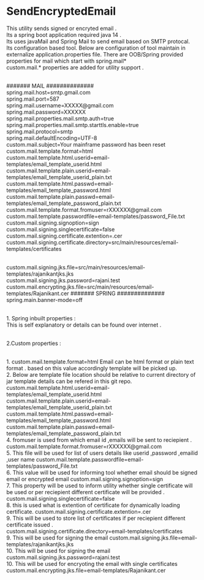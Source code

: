 # SendEncryptedEmail
This utility sends signed or encryted email .
<br>
Its a spring boot application required java 14 .
<br>
Its uses javaMail and Spring Mail to send email based on SMTP protocal.
<br>
Its configuration based tool. Below are configuration of tool maintain in externalize application.properties file.
There are OOB/Spring provided properties for mail which start with spring.mail*
<br>
custom.mail.* properties are added for utility support .

<br>
####### MAIL ##############
<br>spring.mail.host=smtp.gmail.com
<br>spring.mail.port=587
<br>spring.mail.username=XXXXX@gmail.com
<br>spring.mail.password=XXXXXX
<br>spring.mail.properties.mail.smtp.auth=true
<br>spring.mail.properties.mail.smtp.starttls.enable=true
<br>spring.mail.protocol=smtp
<br>spring.mail.defaultEncoding=UTF-8
<br>custom.mail.subject=Your mainframe password has been reset
<br>custom.mail.template.format=html
<br>custom.mail.template.html.userid=email-templates/email_template_userid.html
<br>custom.mail.template.plain.userid=email-templates/email_template_userid_plain.txt
<br>custom.mail.template.html.passwd=email-templates/email_template_password.html
<br>custom.mail.template.plain.passwd=email-templates/email_template_password_plain.txt
<br>custom.mail.template.format.fromuser=rXXXXXX@gmail.com
<br>custom.mail.template.passwordfile=email-templates/password_File.txt
<br>custom.mail.signing.signoption=sign
<br>custom.mail.signing.singlecertificate=false
<br>custom.mail.signing.certificate.extention=.cer
<br>custom.mail.signing.certificate.directory=src/main/resources/email-templates/certificates

<br>custom.mail.signing.jks.file=src/main/resources/email-templates/rajanikantjks.jks
<br>custom.mail.signing.jks.password=rajani.test
<br>custom.mail.encrypting.jks.file=src/main/resources/email-templates/Rajanikant.cer
####### SPRING ##############
<br>spring.main.banner-mode=off


<br>1. Spring inbuilt properties : 
<br>This is self explanatory  or details can be found over internet .

<br>2.Custom properties :

<br>
1. custom.mail.template.format=html
    Email can be html format or plain text format . based on this value accordingly template will be picked up.
<br>
2. Below are template file location should be relative to current directory of jar
   template details can be refered in this git repo.
custom.mail.template.html.userid=email-templates/email_template_userid.html
<br>
custom.mail.template.plain.userid=email-templates/email_template_userid_plain.txt
<br>
custom.mail.template.html.passwd=email-templates/email_template_password.html
<br>
custom.mail.template.plain.passwd=email-templates/email_template_password_plain.txt
<br>
4. fromuser is used from which email id ,emails will be sent to reciepient .
custom.mail.template.format.fromuser=rXXXXXX@gmail.com
<br>
5. This file will be used for list of users details like userid ,password ,emailid ,user name
custom.mail.template.passwordfile=email-templates/password_File.txt
<br>
6. This value will be used for informing tool whether email should be signed email or encrypted email
custom.mail.signing.signoption=sign
<br>
7. This property will be used to inform utility whether single certificate will be used or per reciepient different certificate will be provided .
custom.mail.signing.singlecertificate=false
<br>
8. this is used what is extention of certificate for dynamically loading certificate.
custom.mail.signing.certificate.extention=.cer
<br>
9. This will be used to store list of certificates if  per reciepient different certificate issued .
  <br> 
custom.mail.signing.certificate.directory=email-templates/certificates
<br>
9. This will be used for signing the email 
custom.mail.signing.jks.file=email-templates/rajanikantjks.jks
<br>
10. This will be used for signing the email 
custom.mail.signing.jks.password=rajani.test
<br>
10. This will be used for encryoting the email with single certificates 
custom.mail.encrypting.jks.file=email-templates/Rajanikant.cer
<br>
